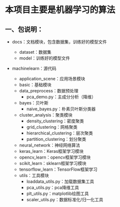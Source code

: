 # 本项目主要是机器学习的算法
## 一、包说明：
+ docs：文档模块，包含数据集，训练好的模型文件
    + dataset：数据集
    + model：训练好的模型文件
    
+ machinelearn：源代码
    + application_scene：应用场景模块
    + basic：基础模块
    + data_preprocess：数据预处理
        + pca_demo.py：主成分分析（降维）
    + bayes：贝叶斯
        + naive_bayes.py：朴素贝叶斯分类器
    + cluster_analysis：聚类模块
        + density_clustering：密度聚类
        + grid_clustering：网格聚类
        + hierarchical_clustering：层次聚类
        + partition_clustering：划分聚类
    + neural_network：神经网络算法
    + keras_learn：Keras框架学习模块
    + opencv_learn：opencv框架学习模块
    + scikit_learn：sklearn框架学习模块
    + tensorflow_learn：TensorFlow框架学习
    + utils：工具模块
        + loaddata_utils.py：加载数据集工具
        + pca_utils.py：pca降维工具
        + plt_utils.py：matplotlib绘图工具
        + scaler_utils.py：数据标准化/归一化工具